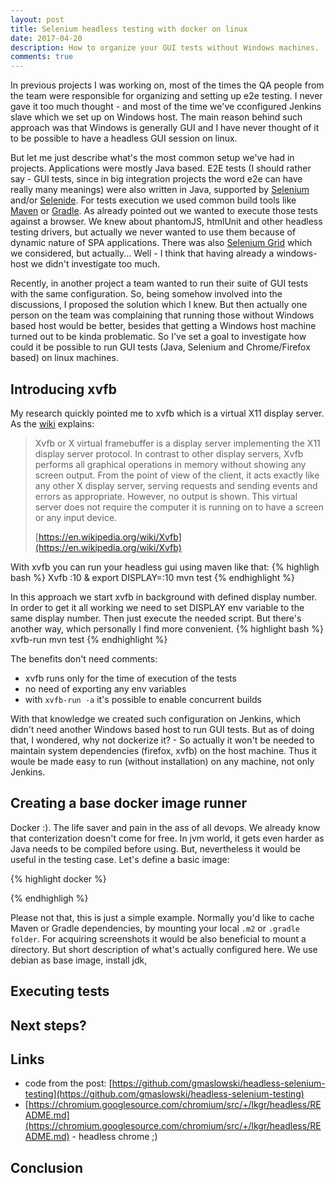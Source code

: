 ```yaml
---
layout: post
title: Selenium headless testing with docker on linux
date: 2017-04-20
description: How to organize your GUI tests without Windows machines.
comments: true
---
```


In previous projects I was working on, most of the times the QA people from the team were responsible for organizing and setting up e2e testing. I never gave it too much thought - and most of the time we've cconfigured Jenkins slave which we set up on Windows host. The main reason behind such approach was that Windows is generally GUI and I have never thought of it to be possible to have a headless GUI session on linux.

But let me just describe what's the most common setup we've had in projects. Applications were mostly Java based. E2E tests (I should rather say - GUI tests, since in big integration projects the word e2e can have really many meanings) were also written in Java, supported by [Selenium](http://www.seleniumhq.org/) and/or [Selenide](http://selenide.org/). For tests execution we used common build tools like [Maven](https://maven.apache.org/) or [Gradle](https://gradle.org/). As already pointed out we wanted to execute those tests against a browser. We knew about phantomJS, htmlUnit and other headless testing drivers, but actually we never wanted to use them because of dynamic nature of SPA applications. There was also [Selenium Grid](http://www.seleniumhq.org/projects/grid/) which we considered, but actually... Well - I think that having already a windows-host we didn't investigate too much.

Recently, in another project a team wanted to run their suite of GUI tests with the same configuration. So, being somehow involved into the discussions, I proposed the solution which I knew. But then actually one person on the team was complaining that running those without Windows based host would be better, besides that getting a Windows host machine turned out to be kinda problematic. So I've set a goal to investigate how could it be possible to run GUI tests (Java, Selenium and Chrome/Firefox based) on linux machines. 

## Introducing xvfb
My research quickly pointed me to xvfb which is a virtual X11 display server. As the [wiki](https://en.wikipedia.org/wiki/Xvfb) explains:

> Xvfb or X virtual framebuffer is a display server implementing the X11 display server protocol. In contrast to other display servers, Xvfb performs all graphical operations in memory without showing any screen output. From the point of view of the client, it acts exactly like any other X display server, serving requests and sending events and errors as appropriate. However, no output is shown. This virtual server does not require the computer it is running on to have a screen or any input device.
>
> [https://en.wikipedia.org/wiki/Xvfb](https://en.wikipedia.org/wiki/Xvfb)

With xvfb you can run your headless gui using maven like that:
{% highligh bash %}
Xvfb :10 &
export DISPLAY=:10
mvn test
{% endhighlight %}

In this approach we start xvfb in background with defined display number. In order to get it all working we need to set DISPLAY env variable to the same display number. Then just execute the needed script. But there's another way, which personally I find more convenient. 
{% highlight bash %}
xvfb-run mvn test
{% endhighlight %}

The benefits don't need comments:
- xvfb runs only for the time of execution of the tests
- no need of exporting any env variables
- with ```xvfb-run -a``` it's possible to enable concurrent builds

With that knowledge we created such configuration on Jenkins, which didn't need another Windows based host to run GUI tests. But as of doing that, I wondered, why not dockerize it? - So actually it won't be needed to maintain system dependencies (firefox, xvfb) on the host machine. Thus it woule be made easy to run (without installation) on any machine, not only Jenkins.

## Creating a base docker image runner

Docker :). The life saver and pain in the ass of all devops. We already know that conterization doesn't come for free. In jvm world, it gets even harder as Java needs to be compiled before using. But, nevertheless it would be useful in the testing case. Let's define a basic image:

{% highlight docker %}

{% endhighligh %}

Please not that, this is just a simple example. Normally you'd like to cache Maven or Gradle dependencies, by mounting your local ```.m2``` or ```.gradle folder```. For acquiring screenshots it would be also beneficial to mount a directory. But short description of what's actually configured here. We use debian as base image, install jdk, 

## Executing tests

## Next steps?

## Links
- code from the post: [https://github.com/gmaslowski/headless-selenium-testing](https://github.com/gmaslowski/headless-selenium-testing)
- [https://chromium.googlesource.com/chromium/src/+/lkgr/headless/README.md](https://chromium.googlesource.com/chromium/src/+/lkgr/headless/README.md) - headless chrome ;)

## Conclusion

